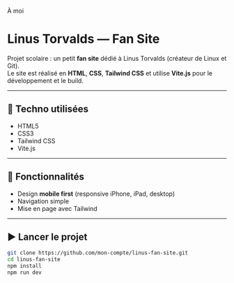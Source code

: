 

À moi
# Linus Torvalds — Fan Site

Projet scolaire : un petit **fan site** dédié à Linus Torvalds (créateur de Linux et Git).  
Le site est réalisé en **HTML**, **CSS**, **Tailwind CSS** et utilise **Vite.js** pour le développement et le build.

---

## 🚀 Techno utilisées
- HTML5
- CSS3
- Tailwind CSS
- Vite.js

---

## 📱 Fonctionnalités
- Design **mobile first** (responsive iPhone, iPad, desktop)
- Navigation simple
- Mise en page avec Tailwind

---

## ▶️ Lancer le projet
```bash
git clone https://github.com/mon-compte/linus-fan-site.git
cd linus-fan-site
npm install
npm run dev

